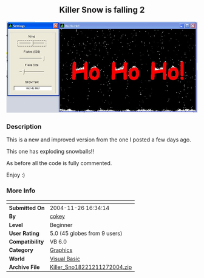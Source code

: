﻿<div align="center">

## Killer Snow is falling 2

<img src="ScreenShot.jpg">
</div>

### Description

This is a new and improved version from the one I posted a few days ago.

This one has exploding snowballs!!

As before all the code is fully commented.

Enjoy :)
 
### More Info
 


<span>             |<span>
---                |---
**Submitted On**   |2004-11-26 16:34:14
**By**             |[cokey](https://github.com/Planet-Source-Code/PSCIndex/blob/master/ByAuthor/cokey.md)
**Level**          |Beginner
**User Rating**    |5.0 (45 globes from 9 users)
**Compatibility**  |VB 6\.0
**Category**       |[Graphics](https://github.com/Planet-Source-Code/PSCIndex/blob/master/ByCategory/graphics__1-46.md)
**World**          |[Visual Basic](https://github.com/Planet-Source-Code/PSCIndex/blob/master/ByWorld/visual-basic.md)
**Archive File**   |[Killer\_Sno18221211272004\.zip](https://github.com/Planet-Source-Code/cokey-killer-snow-is-falling-2__1-57430/archive/master.zip)








